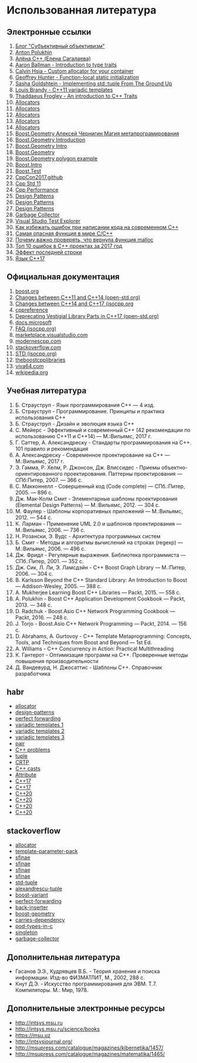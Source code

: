# Использованная литература

## Электронные ссылки

1. [Блог "Субъективный объективизм"](http://scrutator.me)
2. [Anton Polukhin](https://apolukhin.github.io/presentations)
3. [Алёна C++ (Елена Сагалаева)](http://alenacpp.blogspot.com/2005/08/c.html)
4. [Aaron Ballman - Introduction to type traits](http://blog.aaronballman.com/2011/11/a-simple-introduction-to-type-traits/)
5. [Calvin Hsia - Custom allocator for your container](https://blogs.msdn.microsoft.com/calvin_hsia/2010/03/16/use-a-custom-allocator-for-your-stl-container/)
6. [Geoffrey Hunter - Function-local static initialization](https://blog.mbedded.ninja/programming/languages/c-plus-plus/magic-statics/)
7. [Sasha Goldshtein - Implementing std::tuple From The Ground Up](https://isocpp.org/blog/2015/01/implementing-stdtuple-from-the-ground-up-part-1-sasha-goldshtein)
8. [Louis Brandy - C++11 variadic templates](http://lbrandy.com/blog/2013/03/variadic_templates/)
9. [Thaddaeus Frogley - An introduction to C++ Traits](https://www.accu.org/index.php/journals/442)
10. [Allocators](https://foonathan.net/blog/2015/10/05/allocatorawarecontainer-propagation-pitfalls.html)
11. [Allocators](http://www.tantalon.com/pete/files/gdc03_custom_allocators.ppt)
12. [Allocators](https://www.codeguru.com/cpp/cpp/cpp_mfc/stl/article.php/c4079/Allocators-STL.htm)
13. [Allocators](http://sjbrown.co.uk/2004/05/01/pooled-allocators-for-the-stl/)
14. [Allocators](https://medium.com/@vgasparyan1995/what-is-an-allocator-c8df15a93ed)
15. [Boost.Geometry Алексей Чернигин Магия метапрограмирования](http://cache-mskm907.cdn.yandex.net/download.cdn.yandex.net/company/experience/cpp_party/nn_2014_chernigin.pdf)
16. [Boost.Geometry Introduction](https://www.slideserve.com/erna/introduction-to-boost-geometry-presented-by-mateusz-loskot-cadcorp-ltd-at-foss4g-2010-powerpoint-ppt-presentation)
17. [Boost.Geometry Intro](https://archive.fosdem.org/2017/schedule/event/geo_boost/attachments/slides/1779/export/events/attachments/geo_boost/slides/1779/Boost_Geometry_intro.pdf)
18. [Boost.Geometry](http://2010.foss4g.org/presentations/3785.pdf)
19. [Boost.Geometry polygon example](https://valelab4.ucsf.edu/svn/3rdpartypublic/boost-versions/boost_1_55_0/libs/geometry/example/03_polygon_example.cpp)
20. [Boost.Intro](https://www.quantlib.org/slides/dima-boost-intro.pdf)
21. [Boost.Test](http://www.devexp.ru/2010/01/boost-test-yunit-testirovanie-i-cmake/)
22. [CppCon2017.github](https://github.com/CppCon/CppCon2017)
23. [Cpp Std 11](https://rsdn.org/article/cpp/Cpp11NewStd.xml)
24. [Cpp Performance](https://rsdn.org/article/devtools/CppPerformance.xml)
25. [Design Patterns](http://www.mcdonaldland.info/files/designpatterns/designpatternscard.pdf)
26. [Design Patterns](http://blog.ezyang.com/2010/05/design-patterns-in-haskel/)
27. [Design Patterns](http://norvig.com/design-patterns/design-patterns.pdf)
28. [Garbage Collector](https://rsdn.org/article/cpp/GCcpp.xml)
29. [Visual Studio Test Explorer](https://docs.telerik.com/teststudio/getting-started/test-execution/vs-2012-test-explorer)
30. [Как избежать ошибок при написании кода на современном C++](https://www.viva64.com/ru/b/0429/)
32. [Самая опасная функция в мире С/С++](https://www.viva64.com/ru/b/0360/)
33. [Почему важно проверять, что вернула функция malloc](https://www.viva64.com/ru/b/0558/)
34. [Toп 10 ошибок в C++ проектах за 2017 год](https://www.viva64.com/ru/b/0565/)
35. [Эффект последней строки](https://www.viva64.com/ru/b/0260/)
36. [Язык C++17](https://www.viva64.com/ru/b/0533/)

## Официальная документация

1. [boost.org](https://www.boost.org/doc)
2. [Changes between C++11 and C++14 (open-std.org)](http://www.open-std.org/jtc1/sc22/wg21/docs/papers/2018/p1319r0.html)
3. [Changes between C++14 and C++17 (isocpp.org](https://isocpp.org/files/papers/p0636r0.html)
4. [cppreference](https://en.cppreference.com)
5. [Deprecating Vestigial Library Parts in C++17 (open-std.org)](http://www.open-std.org/jtc1/sc22/wg21/docs/papers/2016/p0174r0.html)
6. [docs.microsoft](https://docs.microsoft.com)
7. [FAQ (isocpp.org)](https://isocpp.org/wiki/faq)
8. [marketplace.visualstudio.com](https://marketplace.visualstudio.com/items?itemName=GeraldFahrnholz.TestExecWindowforBOOSTTestVS2015&ssr=false#overview)
9. [modernescpp.com](http://www.modernescpp.com/index.php/memory-management-with-std-allocator)
10. [stackoverflow.com](http://stackoverflow.com/)
11. [STD (isocpp.org)](https://isocpp.org/std/status)
12. [theboostcpplibraries](https://theboostcpplibraries.com/)
13. [viva64.com](https://www.viva64.com/ru/)
14. [wikipedia.org](https://en.wikipedia.org/wiki/Name_mangling#Real-world_effects_of_C++_name_mangling)

## Учебная литература

1. Б. Страуструп - Язык программирования С++ — 4 изд.
2. Б. Страуструп - Программирование. Принципы и практика использования C++
3. Б. Страуструп - Дизайн и эволюция языка С++
4. С. Мейерс - Эффективный и современный С++ (42 рекомендации по использованию C++11 и C++14) — М.:Вильямс, 2017 г.
5. Г. Саттер, А. Александреску - Стандарты программирования на С++. 101 правило и рекомендация
6. А. Александреску - Современное проектирование на C++ — М.:Вильямс, 2017 г.
7. Э. Гамма, Р. Хелм, Р. Джонсон, Дж. Влиссидес - Приемы объектно-ориентированного проектирования. Паттерны проектирования — СПб:Питер, 2007. — 366 c.
8. С. Макконнелл - Совершенный код (Code complete) — СПб.:Питер, 2005. — 896 c.
9. Дж. Мак-Колм Смит - Элементарные шаблоны проектирования (Elemental Design Patterns) — М.:Вильямс, 2012. — 304 с.
10. М. Фаулер - Шаблоны корпоративных приложений — М.:Вильямс, 2012. — 544 с.
11. К. Ларман - Применение UML 2.0 и шаблонов проектирования — М.:Вильямс, 2006. — 736 c.
12. Н. Розански, Э. Вудс - Архитектура программных систем
13. Б. Смит - Методы и алгоритмы вычислений на строках (regexp) — М.:Вильямс, 2006. — 496 с.
14. Дж. Фридл - Регулярные выражения. Библиотека программиста — СПб.:Питер, 2001. — 352 с.
15. Дж. Сик, Л. Ли, Э. Ламсдэйн - C++ Boost Graph Library — М.:Питер, 2006. — 304 с.
16. B. Karlsson Beyond the C++ Standard Library: An Introduction to Boost — Addison-Wesley, 2005. — 388 с.
17. A. Mukherjee Learning Boost C++ Libraries — Packt, 2015. — 558 с.
18. A. Polukhin - Boost C++ Application Development Cookbook — Packt, 2013. — 348 с.
19. D. Radchuk - Boost.Asio C++ Network Programming Cookbook — Packt, 2016. — 248 с.
20. J. Torjo - Boost.Asio C++ Network Programming — Packt, 2014. — 156 с.
21. D. Abrahams, A. Gurtovoy - C++ Template Metaprogramming: Concepts, Tools, and Techniques from Boost and Beyond — 1st Ed.
22. A. Williams - C++ Concurrency in Action: Practical Multithreading
23. К. Гантерот - Оптимизация программ на C++. Проверенные методы повышения производительности
24. Д. Вандевурд, Н. Джосаттис - Шаблоны C++. Справочник разработчика

## habr

* [allocator](https://habr.com/ru/post/270009/)
* [design-patterns](https://habr.com/ru/post/210288/)
* [perfect forwarding](https://habrahabr.ru/post/242639/)
* [variadic templates 1](https://habr.com/ru/post/228031/)
* [variadic templates 2](https://habr.com/ru/post/101430/)
* [variadic templates 3](https://habr.com/ru/post/248897/)
* [pair](https://habr.com/ru/post/183830/)
* [C++ problems](https://habr.com/ru/post/428898/)
* [tuple](https://habr.com/ru/post/228031/)
* [CRTP](https://habr.com/ru/post/210894/)
* [C++ casts](https://habr.com/ru/post/106294/)
* [Attribute](https://habr.com/ru/company/infopulse/blog/231227/)
* [C++17](https://habr.com/ru/post/343622/)
* [C++17](https://habr.com/ru/company/yandex/blog/304510/)
* [C++20](https://habr.com/ru/company/yandex/blog/438864/)
* [C++20](https://habr.com/ru/company/yandex/blog/430406/)
* [C++20](https://habr.com/ru/post/333414/)
* [C++20](https://habr.com/ru/company/yandex/blog/413719/)

## stackoverflow

* [allocator](https://ru.stackoverflow.com/questions/419395/Как-написать-свой-аллокатор)
* [template-parameter-pack](https://stackoverflow.com/questions/39169965/how-to-fill-array-with-contents-of-a-template-parameter-pack)
* [sfinae](https://stackoverflow.com/questions/26732709/how-to-use-sfinae-to-create-2-different-implementations-of-the-same-method)
* [sfinae](https://stackoverflow.com/questions/29319000/checking-whether-a-function-not-a-method-exists-in-c11-via-templates)
* [sfinae](https://stackoverflow.com/questions/13830158/check-if-a-variable-is-iterable)
* [sfinae](https://stackoverflow.com/questions/9285657/sfinae-differentiation-between-signed-and-unsigned/9285778#9285778)
* [std-tuple](https://stackoverflow.com/questions/4041447/how-is-stdtuple-implemented)
* [alexandrescu-tuple](https://stackoverflow.com/questions/25824032/variadic-templates-and-alexandrescu-tuple-implementation)
* [boost-variant](https://stackoverflow.com/questions/39170788/boostvariant-boostvisitor-to-overloaded-function)
* [perfect-forwarding](https://stackoverflow.com/questions/48016503/template-specialization-and-perfect-forwarding)
* [back-inserter](https://stackoverflow.com/questions/4732999/how-does-back-inserter-work)
* [boost-geometry](https://stackoverflow.com/questions/22909171/boostgeometry-nearest-neighbors-using-a-circle)
* [carries-dependency](https://stackoverflow.com/questions/6411270/what-does-the-carries-dependency-attribute-mean)
* [pod-types-in-c](https://stackoverflow.com/questions/146452/what-are-pod-types-in-c)
* [singleton](https://stackoverflow.com/questions/1008019/c-singleton-design-pattern/1008289#1008289)
* [garbage-collector](https://stackoverflow.com/questions/15157591/c11-garbage-collector-why-and-hows)

## Дополнительная литература

* Гасанов Э.Э., Кудрявцев В.Б. - Теория хранения и поиска информации. Изд-во ФИЗМАТЛИТ, М., 2002, 288 с.
* Кнут Д.Э. - Искусство программирования для ЭВМ. Т.7. Компиляторы. М.: Мир, 1978.

## Дополнительные электронные ресурсы

* http://intsys.msu.ru
* http://intsys.msu.ru/science/books
* https://msu.uz
* http://intsysjournal.org/
* http://msupress.com/catalogue/magazines/kibernetika/1457/
* http://msupress.com/catalogue/magazines/matematika/1465/

